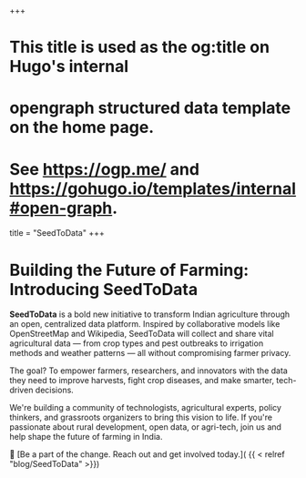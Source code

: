 +++
# This title is used as the og:title on Hugo's internal
# opengraph structured data template on the home page.
# See https://ogp.me/ and https://gohugo.io/templates/internal#open-graph.
title = "SeedToData"
+++
# Building the Future of Farming: Introducing SeedToData

**SeedToData** is a bold new initiative to transform Indian agriculture through an open, centralized data platform. Inspired by collaborative models like OpenStreetMap and Wikipedia, SeedToData will collect and share vital agricultural data — from crop types and pest outbreaks to irrigation methods and weather patterns — all without compromising farmer privacy.

The goal? To empower farmers, researchers, and innovators with the data they need to improve harvests, fight crop diseases, and make smarter, tech-driven decisions.

We're building a community of technologists, agricultural experts, policy thinkers, and grassroots organizers to bring this vision to life. If you're passionate about rural development, open data, or agri-tech, join us and help shape the future of farming in India.

🔗 [Be a part of the change. Reach out and get involved today.]( {{ < relref "blog/SeedToData" >}})